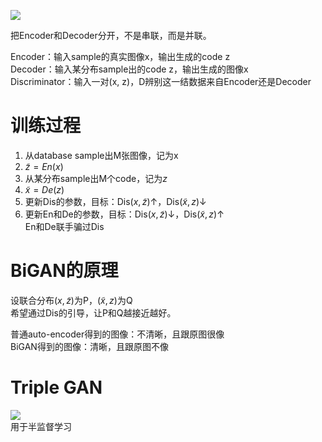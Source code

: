 ![](/assets/images/GAN/30.png)   

把Encoder和Decoder分开，不是串联，而是并联。  

Encoder：输入sample的真实图像x，输出生成的code z  
Decoder：输入某分布sample出的code z，输出生成的图像x  
Discriminator：输入一对(x, z)，D辨别这一结数据来自Encoder还是Decoder  

# 训练过程

1. 从database sample出M张图像，记为x  
2. $\tilde z = En(x)$  
3. 从某分布sample出M个code，记为$z$  
4. $\tilde x = De(z)$  
5. 更新Dis的参数，目标：Dis$(x, \tilde z)\uparrow$，Dis$(\tilde x, z)\downarrow$  
6. 更新En和De的参数，目标：Dis$(x, \tilde z)\downarrow$，Dis$(\tilde x, z)\uparrow$  
En和De联手骗过Dis  

# BiGAN的原理

设联合分布$(x, \tilde z)$为P，$(\tilde x, z)$为Q  
希望通过Dis的引导，让P和Q越接近越好。  

普通auto-encoder得到的图像：不清晰，且跟原图很像  
BiGAN得到的图像：清晰，且跟原图不像  

# Triple GAN

![](/assets/images/GAN/31.png)   
用于半监督学习